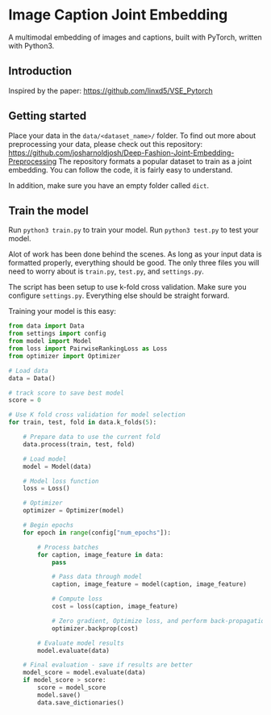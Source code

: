 # Image Caption Joint Embedding

A multimodal embedding of images and captions, built with PyTorch, written with Python3.

## Introduction

Inspired by the paper: https://github.com/linxd5/VSE_Pytorch

## Getting started

Place your data in the `data/<dataset_name>/` folder. To find out more about preprocessing your data, please check out this repository: https://github.com/josharnoldjosh/Deep-Fashion-Joint-Embedding-Preprocessing The repository formats a popular dataset to train as a joint embedding. You can follow the code, it is fairly easy to understand.

In addition, make sure you have an empty folder called `dict`.
    
## Train the model

Run `python3 train.py` to train your model. Run `python3 test.py` to test your model.

Alot of work has been done behind the scenes. As long as your input data is formatted properly, everything should be good. The only three files you will need to worry about is `train.py`, `test.py`, and `settings.py`. 

The script has been setup to use k-fold cross validation. Make sure you configure `settings.py`. Everything else should be straight forward.

Training your model is this easy:

```python
from data import Data
from settings import config
from model import Model
from loss import PairwiseRankingLoss as Loss
from optimizer import Optimizer

# Load data
data = Data()

# track score to save best model
score = 0

# Use K fold cross validation for model selection
for train, test, fold in data.k_folds(5):		

	# Prepare data to use the current fold
	data.process(train, test, fold)

	# Load model
	model = Model(data)

	# Model loss function
	loss = Loss()

	# Optimizer 
	optimizer = Optimizer(model)

	# Begin epochs
	for epoch in range(config["num_epochs"]):		

		# Process batches
		for caption, image_feature in data:
			pass			

			# Pass data through model
			caption, image_feature = model(caption, image_feature)

			# Compute loss
			cost = loss(caption, image_feature)			

			# Zero gradient, Optimize loss, and perform back-propagation
			optimizer.backprop(cost)

		# Evaluate model results					
		model.evaluate(data)

	# Final evaluation - save if results are better			
	model_score = model.evaluate(data)
	if model_score > score:
		score = model_score
		model.save()
		data.save_dictionaries()		
```